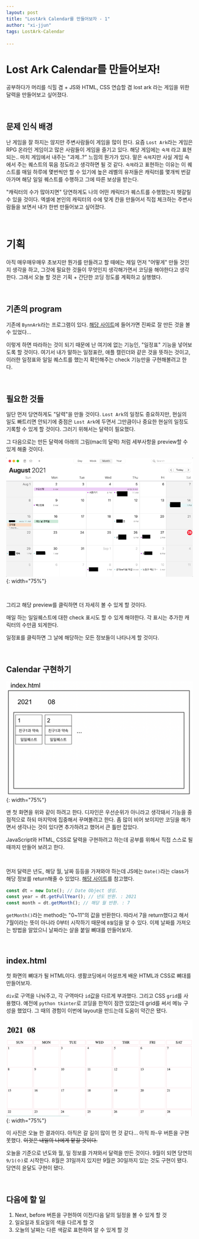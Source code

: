 ```yaml
---
layout: post
title: "LostArk Calendar를 만들어보자 - 1"
author: "xi-jjun"
tags: LostArk-Calendar

---
```


# Lost Ark Calendar를 만들어보자!

공부하다가 머리를 식힐 겸 + JS와 HTML, CSS 연습할 겸 lost ark 라는 게임을 위한 달력을 만들어보고 싶어졌다.

<br>

## 문제 인식 배경

난 게임을 잘 하지는 않지만 주변사람들이 게임을 많이 한다. 요즘 `Lost Ark`라는 게임은 RPG 온라인 게임이고 많은 사람들이 게임을 즐기고 있다. 해당 게임에는 `숙제` 라고 표현되는.. 마치 게임에서 내주는 "과제..?" 느낌의 뭔가가 있다. 말은 `숙제`지만 사실 게임 속에서 주는 퀘스트의 묶음 정도라고 생각하면 될 것 같다. `숙제`라고 표현하는 이유는 이 퀘스트를 매일 하루에 몇번씩만 할 수 있기에 높은 레벨의 유저들은 캐릭터를 몇개씩 번갈아가며 해당 일일 퀘스트를 수행하고 그에 따른 보상을 받는다. 

"캐릭터의 수가 많아지면" 당연하게도 나의 어떤 캐릭터가 퀘스트를 수행했는지 헷갈릴 수 있을 것이다. 엑셀에 본인의 캐릭터의 수에 맞게 칸을 만들어서 직접 체크하는 주변사람들을 보면서 내가 한번 만들어보고 싶어졌다.

<br>

# 기획

아직 매우매우매우 초보지만 뭔가를 만들려고 할 때에는 제일 먼저 "어떻게" 만들 것인지 생각을 하고, 그것에 필요한 것들이 무엇인지 생각해가면서 코딩을 해야한다고 생각한다. 그래서 오늘 할 것은 기획 + 간단한 코딩 정도를 계획하고 실행했다.

<br>

## 기존의 program

기존에 `BynnArk`라는 프로그램이 있다. [해당 사이트](https://ark.bynn.kr/home)에 들어가면 진짜로 잘 만든 것을 볼 수 있었다... 

이렇게 하면 따라하는 것이 되기 때문에 난 여기에 없는 기능인, "일정표" 기능을 넣어보도록 할 것이다. 여기서 내가 말하는 일정표란, 애플 캘린더와 같은 것을 뜻하는 것이고, 이러한 일정표와 일일 퀘스트를 했는지 확인해주는 check 기능만을 구현해볼려고 한다.

<br>

## 필요한 것들

일단 먼저 당연하게도 "달력"을 만들 것이다. `Lost Ark`의 일정도 중요하지만, 현실의 일도 빠트리면 안되기에 중점은 `Lost Ark`에 두면서 그만큼이나 중요한 현실의 일정도 기록할 수 있게 할 것이다. 그러기 위해서는 달력이 필요했다.

그 다음으로는 만든 달력에 아래의 그림(mac의 달력) 처럼 세부사항을 preview할 수 있게 해줄 것이다.

![lostA1_1](https://github.com/xi-jjun/xi-jjun.github.io/blob/master/_posts/projects/lostArkCalendar/img/lostA1_1.png?raw=True){: width="75%"}

<br>

그리고 해당 preview를 클릭하면 더 자세히 볼 수 있게 할 것이다. 

매일 하는 일일퀘스트에 대한 check 표시도 할 수 있게 해야한다. 각 표시는 추가한 캐릭터의 수만큼 되게한다.

일정표를 클릭하면 그 날에 해당하는 모든 정보들이 나타나게 할 것이다.

<br>

## Calendar 구현하기

![lostA1_2](https://github.com/xi-jjun/xi-jjun.github.io/blob/master/_posts/projects/lostArkCalendar/img/lostA1_2.png?raw=True){: width="75%"}

맨 첫 화면을 위와 같이 하려고 한다. 디자인은 우선순위가 아니라고 생각돼서 기능을 중점적으로 하되 마지막에 집중해서 꾸며볼려고 한다. 좀 많이 비어 보이지만 코딩을 해가면서 생각나는 것이 있다면 추가하려고 했어서 큰 틀만 잡았다.

JavaScript와 HTML, CSS로 달력을 구현하려고 하는데 공부를 위해서 직접 스스로 될 때까지 만들어 보려고 한다.

<br>

먼저 달력은 년도, 해당 월, 날짜 등등을 가져와야 하는데 JS에는 `Date()`라는 class가 해당 정보를 return해줄 수 있었다. [해당 사이트](https://www.tutorialspoint.com/javascript/javascript_date_object.htm)를 참고했다.

```javascript
const dt = new Date(); // Date Object 생성.
const year = dt.getFullYear(); // 년도 반환. : 2021
const month = dt.getMonth(); // 해당 월 반환. : 7
```

`getMonth()`라는 method는 "0~11"의 값을 반환한다. 따라서 7을 return했다고 해서 7월이라는 뜻이 아니라 0부터 시작하기 때문에 `8월`임을 알 수 있다. 이제 날짜를 가져오는 방법을 알았으니 날짜라는 살을 붙일 뼈대를 만들어보자.

<br>

## index.html

첫 화면의 뼈대가 될 HTML이다. 생활코딩에서 어설프게 배운 HTML과 CSS로 뼈대를 만들어보자.

`div`로 구역을 나눠주고, 각 구역마다 `id`값을 다르게 부과했다. 그리고 CSS `grid`를 사용했다. 예전에 `python tkinter`로 코딩을 한적이 잠깐 있었는데 grid를 써서 메뉴 구성을 했었다. 그 때의 경험이 이번에 layout을 만드는데 도움이 약간은 됐다.

![lostA1_3](https://github.com/xi-jjun/xi-jjun.github.io/blob/master/_posts/projects/lostArkCalendar/img/lostA1_3.png?raw=True){: width="75%"}

이 사진은 오늘 한 결과이다. 아직은 갈 길이 많이 먼 것 같다... 아직 좌-우 버튼을 구현 못했다. ~~이것은 내일의 나에게 맡길 것이다.~~

오늘을 기준으로 년도와 월, 일 정보를 가져와서 달력을 만든 것이다. 9월이 되면 당연히 `9/1(수)`로 시작한다. 8월은 31일까지 있지만 9월은 30일까지 있는 것도 구현이 됐다. 당연히 윤달도 구현이 됐다.

<br>

## 다음에 할 일

1. Next, before 버튼을 구현하여 이전/다음 달의 일정을 볼 수 있게 할 것
2. 일요일과 토요일의 색을 다르게 할 것
3. 오늘의 날짜는 다른 색갈로 표현하여 알 수 있게 할 것











